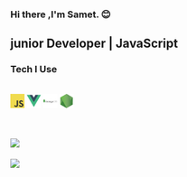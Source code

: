 ### Hi there ,I'm Samet. :blush:
## junior Developer | JavaScript

### Tech I Use
<br/>
<img src="https://raw.githubusercontent.com/github/explore/80688e429a7d4ef2fca1e82350fe8e3517d3494d/topics/javascript/javascript.png" width="25" height="25">
<img src="https://raw.githubusercontent.com/github/explore/80688e429a7d4ef2fca1e82350fe8e3517d3494d/topics/vue/vue.png" width="25" height="25">
<img src="https://raw.githubusercontent.com/github/explore/80688e429a7d4ef2fca1e82350fe8e3517d3494d/topics/mongodb/mongodb.png" width="25" height="25">
<img src="https://raw.githubusercontent.com/github/explore/80688e429a7d4ef2fca1e82350fe8e3517d3494d/topics/nodejs/nodejs.png" width="25" height="25">

<br/>
<br/>
<br/>
<br/>

<img src="https://github-readme-stats.vercel.app/api?username=sameterdogan&show_icons=true&theme=radical">

<br/>
<br/>

<img src="https://github-readme-stats.vercel.app/api/top-langs/?username=sameterdogan&">



[linkedin]: https://www.linkedin.com/in/samet-erdo%C4%9Fan-2889231b2/
